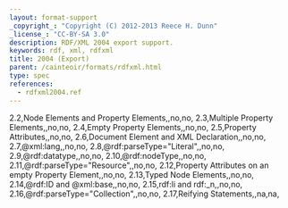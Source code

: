```yaml
---
layout: format-support
_copyright_: "Copyright (C) 2012-2013 Reece H. Dunn"
_license_: "CC-BY-SA 3.0"
description: RDF/XML 2004 export support.
keywords: rdf, xml, rdfxml
title: 2004 (Export)
parent: /cainteoir/formats/rdfxml.html
type: spec
references:
  - rdfxml2004.ref
---
```


2.2,Node Elements and Property Elements,,no,no,
2.3,Multiple Property Elements,,no,no,
2.4,Empty Property Elements,,no,no,
2.5,Property Attributes,,no,no,
2.6,Document Element and XML Declaration,,no,no,
2.7,@xml:lang,,no,no,
2.8,@rdf:parseType="Literal",,no,no,
2.9,@rdf:datatype,,no,no,
2.10,@rdf:nodeType,,no,no,
2.11,@rdf:parseType="Resource",,no,no,
2.12,Property Attributes on an empty Property Element,,no,no,
2.13,Typed Node Elements,,no,no,
2.14,@rdf:ID and @xml:base,,no,no,
2.15,rdf:li and rdf:\_n,,no,no,
2.16,@rdf:parseType="Collection",,no,no,
2.17,Reifying Statements,,na,na,
